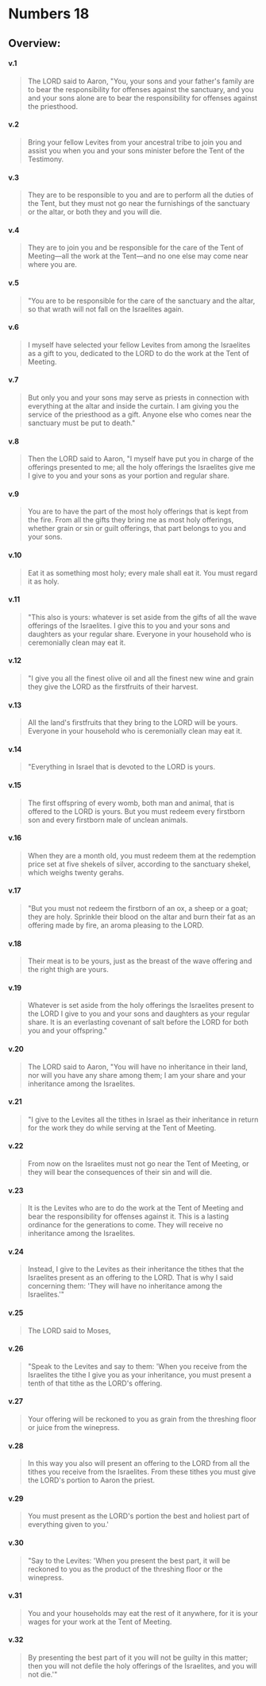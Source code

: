 # Numbers 18

## Overview:


#### v.1
>The LORD said to Aaron, "You, your sons and your father's family are to bear the responsibility for offenses against the sanctuary, and you and your sons alone are to bear the responsibility for offenses against the priesthood.

#### v.2
>Bring your fellow Levites from your ancestral tribe to join you and assist you when you and your sons minister before the Tent of the Testimony.

#### v.3
>They are to be responsible to you and are to perform all the duties of the Tent, but they must not go near the furnishings of the sanctuary or the altar, or both they and you will die.

#### v.4
>They are to join you and be responsible for the care of the Tent of Meeting—all the work at the Tent—and no one else may come near where you are.

#### v.5
>"You are to be responsible for the care of the sanctuary and the altar, so that wrath will not fall on the Israelites again.

#### v.6
>I myself have selected your fellow Levites from among the Israelites as a gift to you, dedicated to the LORD to do the work at the Tent of Meeting.

#### v.7
>But only you and your sons may serve as priests in connection with everything at the altar and inside the curtain. I am giving you the service of the priesthood as a gift. Anyone else who comes near the sanctuary must be put to death."

#### v.8
>Then the LORD said to Aaron, "I myself have put you in charge of the offerings presented to me; all the holy offerings the Israelites give me I give to you and your sons as your portion and regular share.

#### v.9
>You are to have the part of the most holy offerings that is kept from the fire. From all the gifts they bring me as most holy offerings, whether grain or sin or guilt offerings, that part belongs to you and your sons.

#### v.10
>Eat it as something most holy; every male shall eat it. You must regard it as holy.

#### v.11
>"This also is yours: whatever is set aside from the gifts of all the wave offerings of the Israelites. I give this to you and your sons and daughters as your regular share. Everyone in your household who is ceremonially clean may eat it.

#### v.12
>"I give you all the finest olive oil and all the finest new wine and grain they give the LORD as the firstfruits of their harvest.

#### v.13
>All the land's firstfruits that they bring to the LORD will be yours. Everyone in your household who is ceremonially clean may eat it.

#### v.14
>"Everything in Israel that is devoted to the LORD is yours.

#### v.15
>The first offspring of every womb, both man and animal, that is offered to the LORD is yours. But you must redeem every firstborn son and every firstborn male of unclean animals.

#### v.16
>When they are a month old, you must redeem them at the redemption price set at five shekels of silver, according to the sanctuary shekel, which weighs twenty gerahs.

#### v.17
>"But you must not redeem the firstborn of an ox, a sheep or a goat; they are holy. Sprinkle their blood on the altar and burn their fat as an offering made by fire, an aroma pleasing to the LORD.

#### v.18
>Their meat is to be yours, just as the breast of the wave offering and the right thigh are yours.

#### v.19
>Whatever is set aside from the holy offerings the Israelites present to the LORD I give to you and your sons and daughters as your regular share. It is an everlasting covenant of salt before the LORD for both you and your offspring."

#### v.20
>The LORD said to Aaron, "You will have no inheritance in their land, nor will you have any share among them; I am your share and your inheritance among the Israelites.

#### v.21
>"I give to the Levites all the tithes in Israel as their inheritance in return for the work they do while serving at the Tent of Meeting.

#### v.22
>From now on the Israelites must not go near the Tent of Meeting, or they will bear the consequences of their sin and will die.

#### v.23
>It is the Levites who are to do the work at the Tent of Meeting and bear the responsibility for offenses against it. This is a lasting ordinance for the generations to come. They will receive no inheritance among the Israelites.

#### v.24
>Instead, I give to the Levites as their inheritance the tithes that the Israelites present as an offering to the LORD. That is why I said concerning them: 'They will have no inheritance among the Israelites.'"

#### v.25
>The LORD said to Moses,

#### v.26
>"Speak to the Levites and say to them: 'When you receive from the Israelites the tithe I give you as your inheritance, you must present a tenth of that tithe as the LORD's offering.

#### v.27
>Your offering will be reckoned to you as grain from the threshing floor or juice from the winepress.

#### v.28
>In this way you also will present an offering to the LORD from all the tithes you receive from the Israelites. From these tithes you must give the LORD's portion to Aaron the priest.

#### v.29
>You must present as the LORD's portion the best and holiest part of everything given to you.'

#### v.30
>"Say to the Levites: 'When you present the best part, it will be reckoned to you as the product of the threshing floor or the winepress.

#### v.31
>You and your households may eat the rest of it anywhere, for it is your wages for your work at the Tent of Meeting.

#### v.32
>By presenting the best part of it you will not be guilty in this matter; then you will not defile the holy offerings of the Israelites, and you will not die.'"



